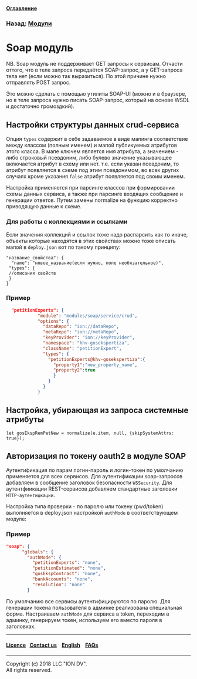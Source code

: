 #### [Оглавление](/docs/ru/index.md)

### Назад: [Модули](/docs/ru/3_modules_description/modules.md)

# Soap модуль

NB. Soap модуль не поддерживает GET запросы к сервисам. 
Отчасти оттого, что в теле запроса передаётся SOAP-запрос, а у GET-запроса тела нет (если можно так выразиться). По этой причине нужно отправлять POST запрос. 

Это можно сделать с помощью утилиты SOAP-UI (можно и в браузере, но в теле запроса нужно писать SOAP-запрос, который на основе WSDL и достаточно громоздкий).


## Настройки структуры данных crud-сервиса

Опция `types` содержит в себе задаваемое в виде мапинга соответствие между классом (полным именем) и мапой публикуемых атрибутов этого класса. В мапе ключем является имя атрибута, а значением - либо строковый псевдоним, либо булево значение указывающее включается атрибут в схему или нет. т.е. если указан псевдоним, то атрибут появляется в схеме под этим псевдонимом, во всех других случаях кроме указания `false` атрибут появляется под своим именем.

Настройка применяется при парсинге классов при формировании схемы данных сервиса, а также при парсинге входящих сообщение и генерации ответов. Путем замены normalize на функцию корректно приводящую данные к схеме.

### Для работы с коллекциями и ссылками

Если значения коллекций и ссылок тоже надо распарсить как то иначе, объекты которые находятся в этих свойствах можно тоже описать мапой в `deploy.json` вот по такому принципу:

```
"название_свойства": {
  "name": "новое_название(если нужно, поле необязательное)",
 "types": {
 //описания свойств
 }
}
```

### Пример

```json
  "petitionExperts": {
            "module": "modules/soap/service/crud",
            "options": {
              "dataRepo": "ion://dataRepo",
              "metaRepo": "ion://metaRepo",
              "keyProvider": "ion://keyProvider",
              "namespace": "khv-gosekspertiza",
              "className": "petitionExpert",
              "types": {
                "petitionExperts@khv-gosekspertiza":{
                  "property1":"new_property_name",
                  "property2":true
                  }
                }
              }
            }
```
## Настройка, убирающая из запроса системные атрибуты

```
let gosEkspRemPetNew = normalize(e.item, null, {skipSystemAttrs: true});
```

## Авторизация по токену oauth2 в модуле SOAP

Аутентификация по парам логин-пароль и логин-токен по умолчанию применяется для всех сервисов. Для аутентификации soap-запросов добавляем в сообщение заголовок безопасности `WSSecurity`. Для аутентфиикации REST-сервисов добавляем стандартные заголовки `HTTP-аутентифкации`.

Настройка типа проверки - по паролю или токену (pwd/token) выполняется в deploy.json настройкой `authMode` в соответствующем модуле:

### Пример

```json
"soap": {
      "globals": {
        "authMode": {
          "petitionExperts": "none",
          "petitionEstimated": "none",
          "gosEkspContract": "none",
          "bankAccounts": "none",
          "resolution": "none"
        }
```

По умолчанию все сервисы аутентифицируются по паролю. Для генерации токена пользователя в админке реализована специальная форма. Настраиваем `authMode` для сервиса в token, переходим в админку, генерируем токен, используем его вместо пароля в заголовках.

--------------------------------------------------------------------------  


 #### [Licence](/LICENCE.md)&ensp;  [Contact us](https://iondv.ru/index.html) &ensp;  [English](/docs/en/3_modules_description/soap.md) &ensp; [FAQs](/faqs.md)          



--------------------------------------------------------------------------  

Copyright (c) 2018 LLC "ION DV".   
All rights reserved.